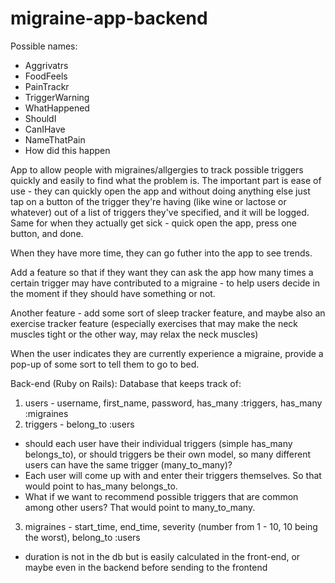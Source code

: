 # migraine-app-backend

Possible names:
- Aggrivatrs
- FoodFeels
- PainTrackr
- TriggerWarning
- WhatHappened
- ShouldI
- CanIHave
- NameThatPain
- How did this happen

App to allow people with migraines/allgergies to track possible triggers quickly and easily to find what the problem is. The important part is ease of use - they can quickly open the app and without doing anything else just tap on a button of the trigger they're having (like wine or lactose or whatever) out of a list of triggers they've specified, and it will be logged. Same for when they actually get sick - quick open the app, press one button, and done.

When they have more time, they can go futher into the app to see trends.

Add a feature so that if they want they can ask the app how many times a certain trigger may have contributed to a migraine - to help users decide in the moment if they should have something or not.

Another feature - add some sort of sleep tracker feature, and maybe also an exercise tracker feature (especially exercises that may make the neck muscles tight or the other way, may relax the neck muscles)

When the user indicates they are currently experience a migraine, provide a pop-up of some sort to tell them to go to bed.


Back-end (Ruby on Rails):
Database that keeps track of:
1. users - username, first_name, password, has_many :triggers, has_many :migraines
2. triggers - belong_to :users
  - should each user have their individual triggers (simple has_many belongs_to), or should triggers be their own model, so many different users can have the same trigger (many_to_many)?
  - Each user will come up with and enter their triggers themselves. So that would point to has_many belongs_to.
  - What if we want to recommend possible triggers that are common among other users? That would point to many_to_many.
3. migraines - start_time, end_time, severity (number from 1 - 10, 10 being the worst), belong_to :users
  - duration is not in the db but is easily calculated in the front-end, or maybe even in the backend before sending to the frontend
